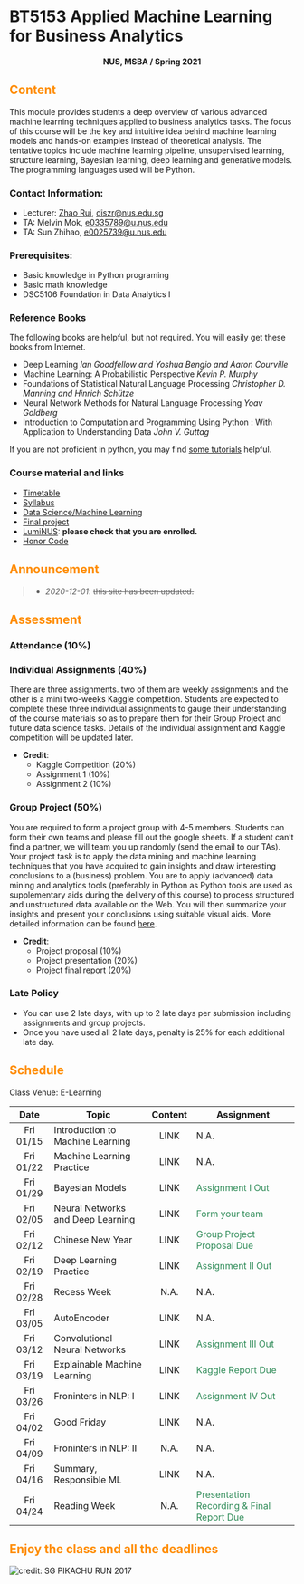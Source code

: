 # BT5153 Applied Machine Learning for Business Analytics

#### <center>NUS, MSBA / Spring 2021</center>

## <font color='DarkOrange'>Content</font>

This module provides students a deep overview of various advanced machine learning techniques applied to business analytics tasks. The focus of this course will be the key and intuitive idea behind machine learning models and hands-on examples instead of theoretical analysis. The tentative topics include machine learning pipeline, unsupervised learning, structure learning, Bayesian learning, deep learning and generative models. The programming languages used will be Python.

### Contact Information:

- Lecturer: [Zhao Rui](https://rzntu.github.io), [diszr@nus.edu.sg](mailto:diszr@nus.edu.sg)
- TA: Melvin Mok, [e0335789@u.nus.edu](mailto:e0335789@u.nus.edu)
- TA: Sun Zhihao, [e0025739@u.nus.edu](mailto:e0025739@u.nus.edu)

### Prerequisites:

- Basic knowledge in Python programing
- Basic math knowledge
- DSC5106 Foundation in Data Analytics I

### Reference Books

The following books are helpful, but not required. You will easily get these books from Internet.

- Deep Learning *Ian Goodfellow and Yoshua Bengio and Aaron Courville*
- Machine Learning: A Probabilistic Perspective *Kevin P. Murphy*
- Foundations of Statistical Natural Language Processing *Christopher D. Manning and Hinrich Schütze*
- Neural Network Methods for Natural Language Processing *Yoav Goldberg*
- Introduction to Computation and Programming Using Python : With Application to Understanding Data *John V. Guttag* 

If you are not proficient in python, you may find [some tutorials](material/coding.md) helpful.

### Course material and links

- [Timetable](#schedule)
- [Syllabus](material/syllabus.md)
- [Data Science/Machine Learning](material/dspractice.md)
- [Final project](project/project.md)
- [LumiNUS](https://luminus.nus.edu.sg/): **please check that you are enrolled.**
- [Honor Code](honorcode.md)

## <font color='DarkOrange'>Announcement</font>

> - *2020-12-01*: ~~this site has been updated.~~


## <font color='DarkOrange'>Assessment</font>

### Attendance (10%)


### Individual Assignments (40%)

There are three assignments. two of them are weekly assignments and the other is a mini two-weeks Kaggle competition. Students are expected to complete these three individual assignments to gauge their understanding of the course materials so as to prepare them for their Group Project and future data science tasks. Details of the individual assignment and Kaggle competition will be updated later. 

- **Credit**:
  * Kaggle Competition (20%)
  * Assignment 1 (10%)
  * Assignment 2 (10%)

### Group Project (50%)

You are required to form a project group with 4-5 members. Students can form their own teams and please fill out the google sheets. If a student can’t find a partner, we will team you up randomly (send the email to our TAs). Your project task is to apply the data mining and machine learning techniques that you have acquired to gain insights and draw interesting conclusions to a (business) problem. You are to apply (advanced) data mining and analytics tools (preferably in Python as Python tools are used as supplementary aids during the delivery of this course) to process structured and unstructured data available on the Web. You will then summarize your insights and present your conclusions using suitable visual aids. More detailed information can be found [here](project/project.md).

- **Credit**:
  * Project proposal (10%) 
  * Project presentation (20%)
  * Project final report (20%)

### Late Policy

* You can use 2 late days, with up to 2 late days per submission including assignments and group projects.
* Once you have used all 2 late days, penalty is 25% for each additional late day. 

## <font color='DarkOrange'>Schedule</font>

Class Venue: E-Learning

**Date** |	**Topic** |	**Content** | **Assignment**
:----:  | ------- | :----: | ---------------
Fri 01/15 | Introduction to Machine Learning | LINK | N.A.
Fri 01/22 | Machine Learning Practice | LINK | N.A.
Fri 01/29 | Bayesian Models| LINK| <font color='SeaGreen'>Assignment I Out</font>
Fri 02/05 | Neural Networks and Deep Learning | LINK | <font color='SeaGreen'>Form your team</font>
Fri 02/12 | Chinese New Year | LINK | <font color='SeaGreen'>Group Project Proposal Due</font>
Fri 02/19 | Deep Learning Practice | LINK |<font color='SeaGreen'>Assignment II Out</font>
Fri 02/28 | Recess Week | N.A. |  N.A.
Fri 03/05 | AutoEncoder | LINK| N.A.
Fri 03/12 | Convolutional Neural Networks | LINK | <font color='SeaGreen'>Assignment III Out</font>
Fri 03/19 | Explainable Machine Learning  | LINK  | <font color='SeaGreen'>Kaggle Report Due</font>
Fri 03/26 | Froninters in NLP: I | LINK | <font color='SeaGreen'>Assignment IV Out</font>
Fri 04/02 | Good Friday | LINK | N.A.
Fri 04/09 | Froninters in NLP: II | N.A. | N.A.
Fri 04/16 | Summary, Responsible ML | LINK |  N.A.
Fri 04/24 | Reading Week | N.A. | <font color='SeaGreen'>Presentation Recording & Final Report Due</font>
    
## <font color='DarkOrange'>Enjoy the class and all the deadlines</font>

![credit: SG PIKACHU RUN 2017](img/PIKA.jpg)

